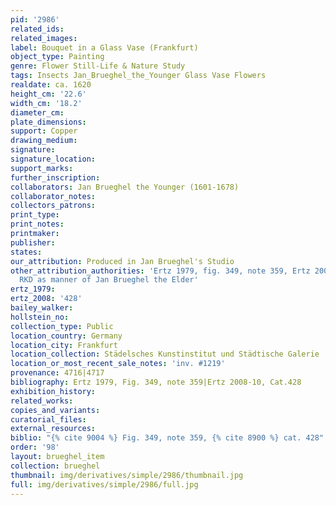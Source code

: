 ```yaml
---
pid: '2986'
related_ids: 
related_images: 
label: Bouquet in a Glass Vase (Frankfurt)
object_type: Painting
genre: Flower Still-Life & Nature Study
tags: Insects Jan_Brueghel_the_Younger Glass Vase Flowers
realdate: ca. 1620
height_cm: '22.6'
width_cm: '18.2'
diameter_cm: 
plate_dimensions: 
support: Copper
drawing_medium: 
signature: 
signature_location: 
support_marks: 
further_inscription: 
collaborators: Jan Brueghel the Younger (1601-1678)
collaborator_notes: 
collectors_patrons: 
print_type: 
print_notes: 
printmaker: 
publisher: 
states: 
our_attribution: Produced in Jan Brueghel's Studio
other_attribution_authorities: 'Ertz 1979, fig. 349, note 359, Ertz 2008-10, #428,
  RKD as manner of Jan Brueghel the Elder'
ertz_1979: 
ertz_2008: '428'
bailey_walker: 
hollstein_no: 
collection_type: Public
location_country: Germany
location_city: Frankfurt
location_collection: Städelsches Kunstinstitut und Städtische Galerie
location_or_most_recent_sale_notes: 'inv. #1219'
provenance: 4716|4717
bibliography: Ertz 1979, Fig. 349, note 359|Ertz 2008-10, Cat.428
exhibition_history: 
related_works: 
copies_and_variants: 
curatorial_files: 
external_resources: 
biblio: "{% cite 9004 %} Fig. 349, note 359, {% cite 8900 %} cat. 428"
order: '98'
layout: brueghel_item
collection: brueghel
thumbnail: img/derivatives/simple/2986/thumbnail.jpg
full: img/derivatives/simple/2986/full.jpg
---
```

